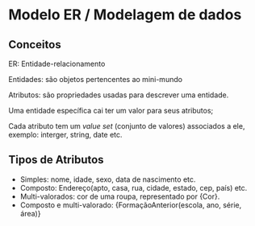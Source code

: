 # Modelo ER / Modelagem de dados

## Conceitos

ER: Entidade-relacionamento

Entidades: são objetos pertencentes ao mini-mundo

Atributos: são propriedades usadas para descrever uma entidade.

Uma entidade específica cai ter um valor para seus atributos;

Cada atributo tem um *value set* (conjunto de valores) associados a ele, exemplo: interger, string, date etc.

## Tipos de Atributos

* Simples: nome, idade, sexo, data de nascimento etc.
* Composto: Endereço(apto, casa, rua, cidade, estado, cep, país) etc.
* Multi-valorados: cor de uma roupa, representado por {Cor}.
* Composto e multi-valorado: {FormaçãoAnterior(escola, ano, série, área)}

